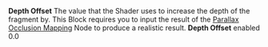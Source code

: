 <tr>
<td><strong>Depth Offset</strong></td>
<td>The value that the Shader uses to increase the depth of the fragment by. This Block requires you to input the result of the <a href="https://docs.unity3d.com/Packages/com.unity.shadergraph@latest?subfolder=/manual/Parallax-Occlusion-Mapping-Node.html">Parallax Occlusion Mapping</a> Node to produce a realistic result.</td>
<td><strong>Depth Offset</strong> enabled</td>
<td>0.0</td>
</tr>
